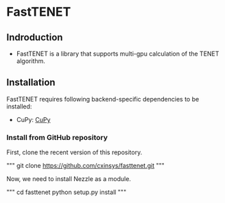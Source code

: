 # FastTENET

## Indroduction
- FastTENET is a library that supports multi-gpu calculation of the TENET algorithm.

## Installation

FastTENET requires following backend-specific dependencies to be installed:
- CuPy: [CuPy](https://cupy.dev/)

### Install from GitHub repository
First, clone the recent version of this repository.

"""
git clone https://github.com/cxinsys/fasttenet.git
"""

Now, we need to install Nezzle as a module.

"""
cd fasttenet
python setup.py install
"""